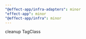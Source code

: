 ```yaml
---
"@effect-app/infra-adapters": minor
"effect-app": minor
"@effect-app/infra": minor
---
```


cleanup TagClass
